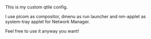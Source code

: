 This is my custom qtile config.

I use picom as compositor, dmenu as run launcher and nm-applet as system-tray applet for Network Manager.

Feel free to use it anyway you want!
